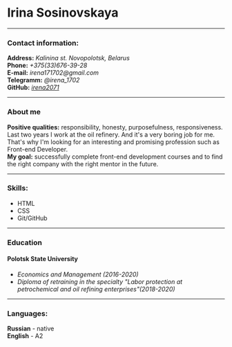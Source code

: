 # Irina Sosinovskaya
***
### Contact information:
__Address:__ _Kalinina st. Novopolotsk, Belarus_  
__Phone:__ _+375(33)676-39-28_  
__E-mail:__ _irena171702@gmail.com_  
__Telegramm:__ _@irena_1702_  
__GitHub:__ _[irena2071](https://github.com/Irena2071)_  
***
### About me
__Positive qualities:__ responsibility, honesty, purposefulness, responsiveness. Last two years I work at the oil refinery. And it's a very boring job for me. That's why I'm looking for an interesting and promising profession such as Front-end Developer.  
__My goal:__ successfully complete front-end development courses and to find the right company with the right mentor in the future.  
***
### Skills:
* HTML
* CSS
* Git/GitHub  
***
### Education
#### Polotsk State University
* _Economics and Management (2016-2020)_
* _Diploma of retraining in the specialty "Labor protection at petrochemical and oil refining enterprises"(2018-2020)_  
***
### Languages:
__Russian__ - native  
__English__ - A2
